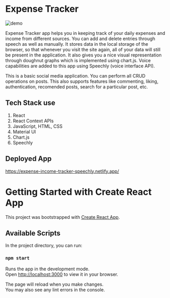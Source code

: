 # Expense Tracker

![demo](./gifs/Expense-Tracker.gif)

Expense Tracker app helps you in keeping track of your daily expenses and income from different sources.
You can add and delete entries through speech as well as manually. It stores data in the local storage of the browser, so that whenever you visit the site again, all of your data will still be present in the application. It also gives you a nice visual representation through doughnut graphs which is implemented using chart.js. Voice capabilities are added to this app using Speechly (voice interface API).

This is a basic social media application.
You can perform all CRUD operations on posts. This also supports features like commenting, liking, authentication, recomended posts, search for a particular post, etc.

## Tech Stack use
1. React
2. React Context APIs
3. JavaScript, HTML, CSS
4. Material UI
5. Chart.js
6. Speechly

## Deployed App
https://expense-income-tracker-speechly.netlify.app/


# Getting Started with Create React App

This project was bootstrapped with [Create React App](https://github.com/facebook/create-react-app).

## Available Scripts

In the project directory, you can run:

### `npm start`

Runs the app in the development mode.\
Open [http://localhost:3000](http://localhost:3000) to view it in your browser.

The page will reload when you make changes.\
You may also see any lint errors in the console.

